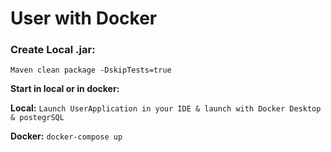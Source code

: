 # User with Docker

### Create Local .jar:

`Maven clean package -DskipTests=true`

**Start in local or in docker:**

**Local:** `Launch UserApplication in your IDE & launch with Docker Desktop & postegrSQL `

**Docker:** `docker-compose up`
